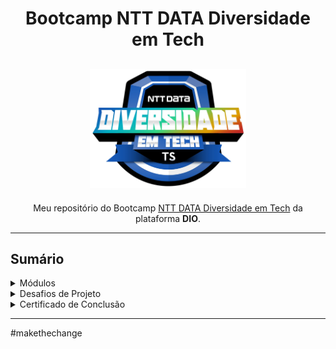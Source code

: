 <h1 align="center">
  Bootcamp NTT DATA Diversidade em Tech
</h1>

<h2 align="center">
  <img src="./Fundamentos CSS/1 - Formas de Declaração CSS/assets/ntt-data.webp" width="250px">
</h2>

<p align="center">Meu repositório do Bootcamp <a href="https://web.dio.me/track/38a27e68-67ae-444d-9110-1056e605237d" target="_blank">NTT DATA Diversidade em Tech</a> da plataforma <strong>DIO</strong>.</p>

---------------
<h2>Sumário</h2>
<details>
  <summary>Módulos</summary>
<hr>
<p> Completo: ✅ Incompleto: ❌</p>
<hr>

- Prepare-se Para a Jornada (Onboarding) ✅ 14/10/2022
- Páginas Web com HTML e CSS ✅ 23/10/2022
- Primeiras Páginas Interativas com JavaScript ✅ 01/11/2022    
- Dominando Algoritmos Básicos com Desafios de Código JavaScript ✅ 02/11/2022  
- Começando no Framework Angular ✅ 17/11/2022  
- Dominando Algoritmos Intermediários com Desafios de Código JavaScript ✅ 17/11/2022  
- Princípios de Cloud Computing com AWS ✅ 18/11/2022  


</details>

<details>
   <summary>Desafios de Projeto</summary>
   
- [Link do Diretório](https://github.com/yomarcoslinss/bootcamp-ntt-data-diversidade-em-tech/tree/main/Desafios%20de%20Projeto)  

- [Trilha HTML - Primeiros passos com HTML](https://yomarcoslinss.github.io/bootcamp-ntt-data-diversidade-em-tech/Desafios%20de%20Projeto/trilha-html-modulo-1/index.html)  

- [Trilha HTML - Conceitos Básicos do HTML](https://yomarcoslinss.github.io/bootcamp-ntt-data-diversidade-em-tech/Desafios%20de%20Projeto/trilha-html-modulo-2/index.html)  

- [Trilha de CSS - Landing Page com HTML e CSS](https://yomarcoslinss.github.io/bootcamp-ntt-data-diversidade-em-tech/Desafios%20de%20Projeto/trilha-css-desafio-01/index.html)  

- [Trilha JS Developer - Pokedex](https://yomarcoslinss.github.io/bootcamp-ntt-data-diversidade-em-tech/Desafios%20de%20Projeto/js-developer-pokedex/index.html)  

- [Framework Angular - Criando um Blog com Angular](https://github.com/yomarcoslinss/bootcamp-ntt-data-diversidade-em-tech/tree/main/Desafios%20de%20Projeto/angular-blog)  
- [Framework Angular - Criando um Clone do BuzzFeed com Angular](https://github.com/yomarcoslinss/bootcamp-ntt-data-diversidade-em-tech/tree/main/Desafios%20de%20Projeto/angular-buzzfeed-quizz-clone)  

- [Cloud Computing com AWS - Project Serverless](https://github.com/yomarcoslinss/bootcamp-ntt-data-diversidade-em-tech/tree/main/Desafios%20de%20Projeto/serverless-project-aws)  

</details>  

<details>

  <summary>Certificado de Conclusão</summary>

  <div align="center">
  <img src="./Fundamentos CSS/1 - Formas de Declaração CSS/assets/certificado.jpg" alt=""></img>
</div>

</details>


---------------
  

<p>#makethechange</p>
